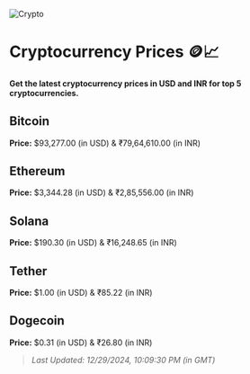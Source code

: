 
![Crypto](https://www.techguide.com.au/wp-content/uploads/2020/11/crypto3.jpeg)

# Cryptocurrency Prices 🪙📈

#### Get the latest cryptocurrency prices in USD and INR for top 5 cryptocurrencies.

## Bitcoin

**Price:** $93,277.00 (in USD) & ₹79,64,610.00 (in INR)

## Ethereum

**Price:** $3,344.28 (in USD) & ₹2,85,556.00 (in INR)

## Solana

**Price:** $190.30 (in USD) & ₹16,248.65 (in INR)

## Tether

**Price:** $1.00 (in USD) & ₹85.22 (in INR)

## Dogecoin

**Price:** $0.31 (in USD) & ₹26.80 (in INR)

> _Last Updated: 12/29/2024, 10:09:30 PM (in GMT)_
